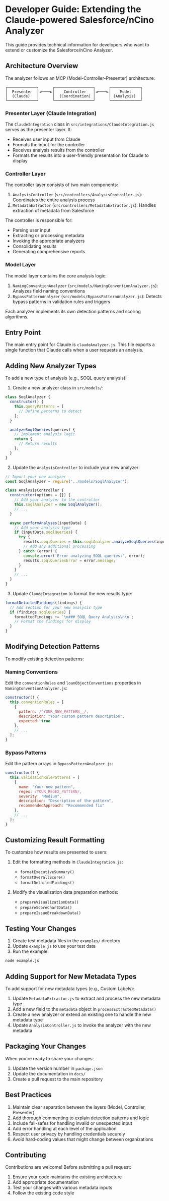 # Developer Guide: Extending the Claude-powered Salesforce/nCino Analyzer

This guide provides technical information for developers who want to extend or customize the Salesforce/nCino Analyzer.

## Architecture Overview

The analyzer follows an MCP (Model-Controller-Presenter) architecture:

```
┌─────────────┐      ┌─────────────────┐      ┌─────────────┐
│  Presenter  │◄────►│    Controller   │◄────►│    Model    │
│  (Claude)   │      │  (Coordination) │      │ (Analysis)  │
└─────────────┘      └─────────────────┘      └─────────────┘
```

### Presenter Layer (Claude Integration)

The `ClaudeIntegration` class in `src/integrations/ClaudeIntegration.js` serves as the presenter layer. It:

- Receives user input from Claude
- Formats the input for the controller
- Receives analysis results from the controller
- Formats the results into a user-friendly presentation for Claude to display

### Controller Layer

The controller layer consists of two main components:

1. `AnalysisController` (`src/controllers/AnalysisController.js`): Coordinates the entire analysis process
2. `MetadataExtractor` (`src/controllers/MetadataExtractor.js`): Handles extraction of metadata from Salesforce

The controller is responsible for:
- Parsing user input
- Extracting or processing metadata
- Invoking the appropriate analyzers
- Consolidating results
- Generating comprehensive reports

### Model Layer

The model layer contains the core analysis logic:

1. `NamingConventionAnalyzer` (`src/models/NamingConventionAnalyzer.js`): Analyzes field naming conventions
2. `BypassPatternAnalyzer` (`src/models/BypassPatternAnalyzer.js`): Detects bypass patterns in validation rules and triggers

Each analyzer implements its own detection patterns and scoring algorithms.

## Entry Point

The main entry point for Claude is `claudeAnalyzer.js`. This file exports a single function that Claude calls when a user requests an analysis.

## Adding New Analyzer Types

To add a new type of analysis (e.g., SOQL query analysis):

1. Create a new analyzer class in `src/models/`:

```javascript
class SoqlAnalyzer {
  constructor() {
    this.queryPatterns = [
      // Define patterns to detect
    ];
  }

  analyzeSoqlQueries(queries) {
    // Implement analysis logic
    return {
      // Return results
    };
  }
}
```

2. Update the `AnalysisController` to include your new analyzer:

```javascript
// Import your new analyzer
const SoqlAnalyzer = require('../models/SoqlAnalyzer');

class AnalysisController {
  constructor(options = {}) {
    // Add your analyzer to the controller
    this.soqlAnalyzer = new SoqlAnalyzer();
    // ...
  }

  async performAnalyses(inputData) {
    // Add your analysis type
    if (inputData.soqlQueries) {
      try {
        results.soqlQueries = this.soqlAnalyzer.analyzeSoqlQueries(inputData.soqlQueries);
        // Add any additional processing
      } catch (error) {
        console.error('Error analyzing SOQL queries:', error);
        results.soqlQueriesError = error.message;
      }
    }
    // ...
  }
}
```

3. Update `ClaudeIntegration` to format the new results type:

```javascript
formatDetailedFindings(findings) {
  // Add section for your new analysis type
  if (findings.soqlQueries) {
    formattedFindings += `\n### SOQL Query Analysis\n\n`;
    // Format the findings for display
  }
}
```

## Modifying Detection Patterns

To modify existing detection patterns:

### Naming Conventions

Edit the `conventionRules` and `loanObjectConventions` properties in `NamingConventionAnalyzer.js`:

```javascript
constructor() {
  this.conventionRules = [
    {
      pattern: /^YOUR_NEW_PATTERN__/,
      description: "Your custom pattern description",
      expected: true
    },
    // ...
  ];
}
```

### Bypass Patterns

Edit the pattern arrays in `BypassPatternAnalyzer.js`:

```javascript
constructor() {
  this.validationRulePatterns = [
    {
      name: "Your new pattern",
      regex: /YOUR_REGEX_PATTERN/,
      severity: "Medium",
      description: "Description of the pattern",
      recommendedApproach: "Recommended fix"
    },
    // ...
  ];
}
```

## Customizing Result Formatting

To customize how results are presented to users:

1. Edit the formatting methods in `ClaudeIntegration.js`:
   - `formatExecutiveSummary()`
   - `formatOverallScore()`
   - `formatDetailedFindings()`

2. Modify the visualization data preparation methods:
   - `prepareVisualizationData()`
   - `prepareScoreChartData()`
   - `prepareIssueBreakdownData()`

## Testing Your Changes

1. Create test metadata files in the `examples/` directory
2. Update `example.js` to use your test data
3. Run the example:

```bash
node example.js
```

## Adding Support for New Metadata Types

To add support for new metadata types (e.g., Custom Labels):

1. Update `MetadataExtractor.js` to extract and process the new metadata type
2. Add a new field to the `metadata` object in `processExtractedMetadata()`
3. Create a new analyzer or extend an existing one to handle the new metadata type
4. Update `AnalysisController.js` to invoke the analyzer with the new metadata

## Packaging Your Changes

When you're ready to share your changes:

1. Update the version number in `package.json`
2. Update the documentation in `docs/`
3. Create a pull request to the main repository

## Best Practices

1. Maintain clear separation between the layers (Model, Controller, Presenter)
2. Add thorough commenting to explain detection patterns and logic
3. Include fail-safes for handling invalid or unexpected input
4. Add error handling at each level of the application
5. Respect user privacy by handling credentials securely
6. Avoid hard-coding values that might change between organizations

## Contributing

Contributions are welcome! Before submitting a pull request:

1. Ensure your code maintains the existing architecture
2. Add appropriate documentation
3. Test your changes with various metadata inputs
4. Follow the existing code style